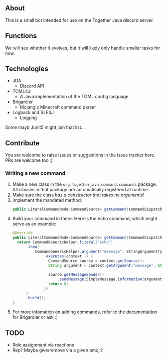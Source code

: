 ## About

This is a small bot intended for use on the Together Java discord server.

## Functions

We will see whether it evolves, but it will likely only handle smaller tasks for now.

## Technologies

* JDA
  * Discord API
* TOML4J
  * A Java implementation of the TOML config language
* Brigardier
  * Mojang's Minecraft command parser
* Logback and SLF4J
  * Logging

Some mayb Junit5 might join that list…

## Contribute

You are welcome to raise issues or suggestions in the issue tracker here.
PRs are welcome too :)

### Writing a new command
1. Make a new class in the `org.togetherjava.command.commands` package.
  All classes in that package are automatically registered at runtime.
2. Make sure the class *has a constructor that takes no arguments*!
3. Implement the mandated method:
   ```java
   public LiteralCommandNode<CommandSource> getCommand(CommandDispatcher<CommandSource> dispatcher) {
   ```
4. Build your command in there. Here is the echo command, which might serve as an example:
   ```java
   @Override
   public LiteralCommandNode<CommandSource> getCommand(CommandDispatcher<CommandSource> dispatcher) {
     return CommandGenericHelper.literal("echo")
         .then(
             CommandGenericHelper.argument("message", StringArgumentType.greedyString())
                 .executes(context -> {
                   CommandSource source = context.getSource();
                   String argument = context.getArgument("message", String.class);
 
                   source.getMessageSender()
                       .sendMessage(SimpleMessage.information(argument), source.getChannel());
                   return 0;
                 })
         )
         .build();
   }
   ```
5. For more infomation on adding commands, refer to the documentation for Brigardier or ask :)


## TODO
* Role assignment via reactions
* Rep? Maybe give/remove via a given emoji?